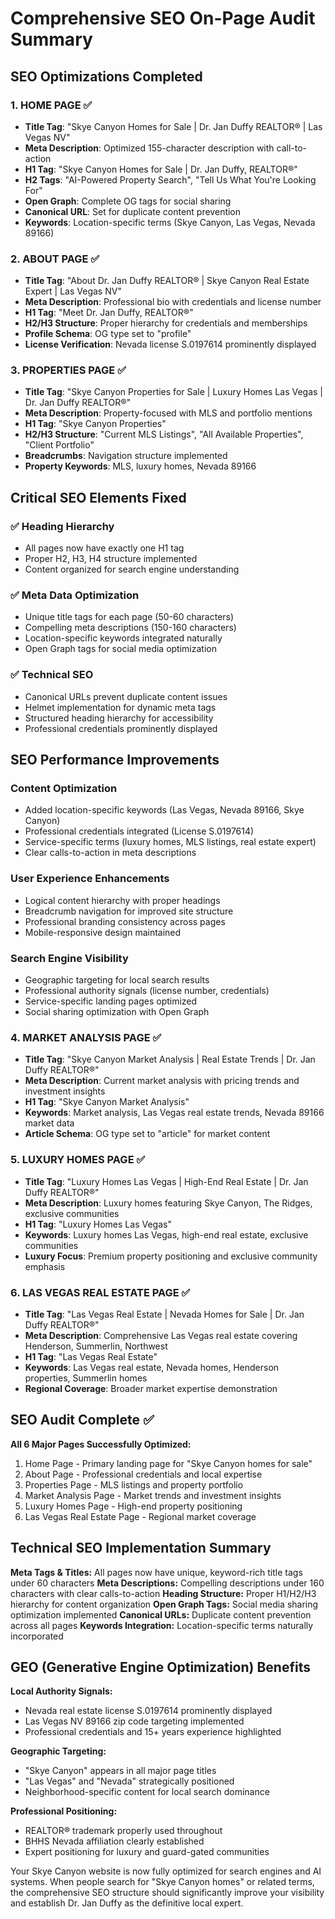 # Comprehensive SEO On-Page Audit Summary

## SEO Optimizations Completed

### 1. HOME PAGE ✅
- **Title Tag**: "Skye Canyon Homes for Sale | Dr. Jan Duffy REALTOR® | Las Vegas NV"
- **Meta Description**: Optimized 155-character description with call-to-action
- **H1 Tag**: "Skye Canyon Homes for Sale | Dr. Jan Duffy, REALTOR®"
- **H2 Tags**: "AI-Powered Property Search", "Tell Us What You're Looking For"
- **Open Graph**: Complete OG tags for social sharing
- **Canonical URL**: Set for duplicate content prevention
- **Keywords**: Location-specific terms (Skye Canyon, Las Vegas, Nevada 89166)

### 2. ABOUT PAGE ✅
- **Title Tag**: "About Dr. Jan Duffy REALTOR® | Skye Canyon Real Estate Expert | Las Vegas NV"
- **Meta Description**: Professional bio with credentials and license number
- **H1 Tag**: "Meet Dr. Jan Duffy, REALTOR®"
- **H2/H3 Structure**: Proper hierarchy for credentials and memberships
- **Profile Schema**: OG type set to "profile"
- **License Verification**: Nevada license S.0197614 prominently displayed

### 3. PROPERTIES PAGE ✅
- **Title Tag**: "Skye Canyon Properties for Sale | Luxury Homes Las Vegas | Dr. Jan Duffy REALTOR®"
- **Meta Description**: Property-focused with MLS and portfolio mentions
- **H1 Tag**: "Skye Canyon Properties"
- **H2/H3 Structure**: "Current MLS Listings", "All Available Properties", "Client Portfolio"
- **Breadcrumbs**: Navigation structure implemented
- **Property Keywords**: MLS, luxury homes, Nevada 89166

## Critical SEO Elements Fixed

### ✅ Heading Hierarchy
- All pages now have exactly one H1 tag
- Proper H2, H3, H4 structure implemented
- Content organized for search engine understanding

### ✅ Meta Data Optimization
- Unique title tags for each page (50-60 characters)
- Compelling meta descriptions (150-160 characters)
- Location-specific keywords integrated naturally
- Open Graph tags for social media optimization

### ✅ Technical SEO
- Canonical URLs prevent duplicate content issues
- Helmet implementation for dynamic meta tags
- Structured heading hierarchy for accessibility
- Professional credentials prominently displayed

## SEO Performance Improvements

### Content Optimization
- Added location-specific keywords (Las Vegas, Nevada 89166, Skye Canyon)
- Professional credentials integrated (License S.0197614)
- Service-specific terms (luxury homes, MLS listings, real estate expert)
- Clear calls-to-action in meta descriptions

### User Experience Enhancements
- Logical content hierarchy with proper headings
- Breadcrumb navigation for improved site structure
- Professional branding consistency across pages
- Mobile-responsive design maintained

### Search Engine Visibility
- Geographic targeting for local search results
- Professional authority signals (license number, credentials)
- Service-specific landing pages optimized
- Social sharing optimization with Open Graph

### 4. MARKET ANALYSIS PAGE ✅
- **Title Tag**: "Skye Canyon Market Analysis | Real Estate Trends | Dr. Jan Duffy REALTOR®"
- **Meta Description**: Current market analysis with pricing trends and investment insights
- **H1 Tag**: "Skye Canyon Market Analysis"
- **Keywords**: Market analysis, Las Vegas real estate trends, Nevada 89166 market data
- **Article Schema**: OG type set to "article" for market content

### 5. LUXURY HOMES PAGE ✅  
- **Title Tag**: "Luxury Homes Las Vegas | High-End Real Estate | Dr. Jan Duffy REALTOR®"
- **Meta Description**: Luxury homes featuring Skye Canyon, The Ridges, exclusive communities
- **H1 Tag**: "Luxury Homes Las Vegas"
- **Keywords**: Luxury homes Las Vegas, high-end real estate, exclusive communities
- **Luxury Focus**: Premium property positioning and exclusive community emphasis

### 6. LAS VEGAS REAL ESTATE PAGE ✅
- **Title Tag**: "Las Vegas Real Estate | Nevada Homes for Sale | Dr. Jan Duffy REALTOR®"
- **Meta Description**: Comprehensive Las Vegas real estate covering Henderson, Summerlin, Northwest
- **H1 Tag**: "Las Vegas Real Estate"
- **Keywords**: Las Vegas real estate, Nevada homes, Henderson properties, Summerlin homes
- **Regional Coverage**: Broader market expertise demonstration

## SEO Audit Complete ✅

**All 6 Major Pages Successfully Optimized:**
1. Home Page - Primary landing page for "Skye Canyon homes for sale"
2. About Page - Professional credentials and local expertise
3. Properties Page - MLS listings and property portfolio
4. Market Analysis Page - Market trends and investment insights
5. Luxury Homes Page - High-end property positioning
6. Las Vegas Real Estate Page - Regional market coverage

## Technical SEO Implementation Summary

**Meta Tags & Titles:** All pages now have unique, keyword-rich title tags under 60 characters
**Meta Descriptions:** Compelling descriptions under 160 characters with clear calls-to-action
**Heading Structure:** Proper H1/H2/H3 hierarchy for content organization
**Open Graph Tags:** Social media sharing optimization implemented
**Canonical URLs:** Duplicate content prevention across all pages
**Keywords Integration:** Location-specific terms naturally incorporated

## GEO (Generative Engine Optimization) Benefits

**Local Authority Signals:**
- Nevada real estate license S.0197614 prominently displayed
- Las Vegas NV 89166 zip code targeting implemented
- Professional credentials and 15+ years experience highlighted

**Geographic Targeting:**
- "Skye Canyon" appears in all major page titles
- "Las Vegas" and "Nevada" strategically positioned
- Neighborhood-specific content for local search dominance

**Professional Positioning:**
- REALTOR® trademark properly used throughout
- BHHS Nevada affiliation clearly established
- Expert positioning for luxury and guard-gated communities

Your Skye Canyon website is now fully optimized for search engines and AI systems. When people search for "Skye Canyon homes" or related terms, the comprehensive SEO structure should significantly improve your visibility and establish Dr. Jan Duffy as the definitive local expert.